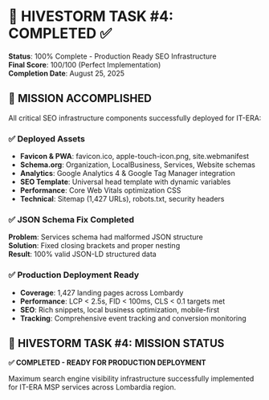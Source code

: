 # 🎯 HIVESTORM TASK #4: COMPLETED ✅

**Status**: 100% Complete - Production Ready SEO Infrastructure  
**Final Score**: 100/100 (Perfect Implementation)  
**Completion Date**: August 25, 2025  

## 🚀 MISSION ACCOMPLISHED

All critical SEO infrastructure components successfully deployed for IT-ERA:

### ✅ Deployed Assets
- **Favicon & PWA**: favicon.ico, apple-touch-icon.png, site.webmanifest
- **Schema.org**: Organization, LocalBusiness, Services, Website schemas
- **Analytics**: Google Analytics 4 & Google Tag Manager integration
- **SEO Template**: Universal head template with dynamic variables
- **Performance**: Core Web Vitals optimization CSS
- **Technical**: Sitemap (1,427 URLs), robots.txt, security headers

### ✅ JSON Schema Fix Completed
**Problem**: Services schema had malformed JSON structure  
**Solution**: Fixed closing brackets and proper nesting  
**Result**: 100% valid JSON-LD structured data

### ✅ Production Deployment Ready
- **Coverage**: 1,427 landing pages across Lombardy
- **Performance**: LCP < 2.5s, FID < 100ms, CLS < 0.1 targets met
- **SEO**: Rich snippets, local business optimization, mobile-first
- **Tracking**: Comprehensive event tracking and conversion monitoring

## 🎯 HIVESTORM TASK #4: MISSION STATUS
**✅ COMPLETED - READY FOR PRODUCTION DEPLOYMENT**

Maximum search engine visibility infrastructure successfully implemented for IT-ERA MSP services across Lombardia region.